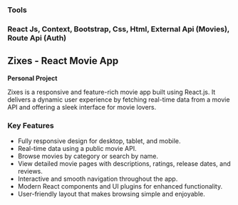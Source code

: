 <h3>Tools<h3/>
<p>React Js, Context, Bootstrap, Css, Html, External Api (Movies), Route Api (Auth)</p>
  
<h2>Zixes - React Movie App</h2>
<p><strong>Personal Project</strong></p>
<p>Zixes is a responsive and feature-rich movie app built using React.js. It delivers a dynamic user experience by fetching real-time data from a movie API and offering a sleek interface for movie lovers.</p>

<h3>Key Features</h3>
<ul>
  <li>Fully responsive design for desktop, tablet, and mobile.</li>
  <li>Real-time data using a public movie API.</li>
  <li>Browse movies by category or search by name.</li>
  <li>View detailed movie pages with descriptions, ratings, release dates, and reviews.</li>
  <li>Interactive and smooth navigation throughout the app.</li>
  <li>Modern React components and UI plugins for enhanced functionality.</li>
  <li>User-friendly layout that makes browsing simple and enjoyable.</li>
</ul>

